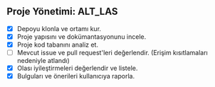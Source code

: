 ## Proje Yönetimi: ALT_LAS

- [x] Depoyu klonla ve ortamı kur.
- [x] Proje yapısını ve dokümantasyonunu incele.
- [x] Proje kod tabanını analiz et.
- [ ] Mevcut issue ve pull request'leri değerlendir. (Erişim kısıtlamaları nedeniyle atlandı)
- [x] Olası iyileştirmeleri değerlendir ve listele.
- [x] Bulguları ve önerileri kullanıcıya raporla.
